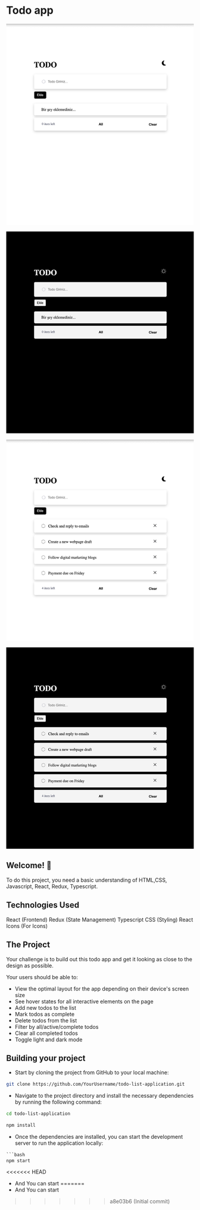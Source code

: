 # Todo app

![Design preview for the Todo app coding challenge](./src/assets/todo-app-sun.png) 

![Design preview for the Todo app coding challenge](./src/assets/todo-app-night.png)

![Design preview for the Todo app coding challenge](./src/assets/todo-app-sun-todo.png)

![Design preview for the Todo app coding challenge](./src/assets/todo-app-night-todo.png)



## Welcome! 👋

To do this project, you need a basic understanding of HTML,CSS, Javascript, React, Redux, Typescript.

## Technologies Used

React (Frontend)
Redux (State Management)
Typescript
CSS (Styling)
React Icons (For Icons)

## The Project

Your challenge is to build out this todo app and get it looking as close to the design as possible.

Your users should be able to:

- View the optimal layout for the app depending on their device's screen size
- See hover states for all interactive elements on the page
- Add new todos to the list
- Mark todos as complete
- Delete todos from the list
- Filter by all/active/complete todos
- Clear all completed todos
- Toggle light and dark mode


## Building your project

- Start by cloning the project from GitHub to your local machine:
```bash
git clone https://github.com/YourUsername/todo-list-application.git
```
- Navigate to the project directory and install the necessary dependencies by running the following command:
```bash
cd todo-list-application
```
```bash
npm install
```
- Once the dependencies are installed, you can start the development server to run the application locally:
```
```bash
npm start
```

<<<<<<< HEAD
- And You can start
=======
- And You can start
>>>>>>> a8e03b6 (Initial commit)
